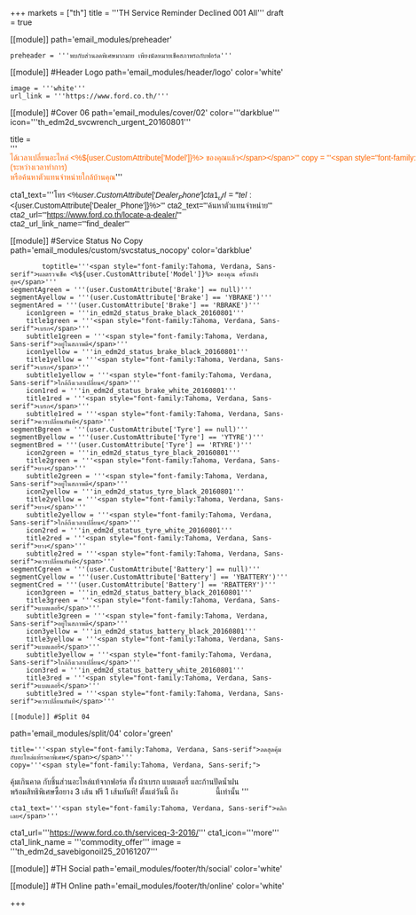 +++
markets = ["th"]
title = '''TH Service Reminder Declined 001 All'''
draft = true

[[module]]
path='email_modules/preheader'


	preheader = '''พบกับส่วนลดพิเศษมากมาย เพียงนัดหมายเช็คสภาพรถกับฟอร์ด'''

[[module]] #Header Logo
path='email_modules/header/logo'
color='white'

	image = '''white'''
	url_link = '''https://www.ford.co.th/'''

[[module]] #Cover 06
path='email_modules/cover/02'
color='''darkblue'''
icon='''th_edm2d_svcwrench_urgent_20160801'''

title = '''<span style="color:#ff6600;font-family:Tahoma, Verdana, Sans-serif"><span style=" white-space:nowrap;">ได้เวลาเปลี่ยนอะไหล่ </span><span style=" white-space:nowrap;"><%${user.CustomAttribute['Model']}%> ของคุณแล้ว</span></span>'''
	copy = '''<span style="font-family:Tahoma, Verdana, Sans-serif"><span style=" white-space:nowrap;">เราพบว่าเมื่อคุณเข้ามาตรวจสภาพรถ</span>กับ<span style=" white-space:nowrap;">ฟอร์ดคุณได้ปฏิเสธการเปลี่ยนอะไหล่ครั้งที่ผ่านมา</span> <br />
<span style=" white-space:nowrap;">ซึ่งอาจเป็นสาเหตุให้เกิด</span>ความ<span style=" white-space:nowrap;">ไม่ปลอดภัยในการขับขี่ </span>
	<br /><br />
<span style=" white-space:nowrap;">เพียงคุณพารถฟอร์ดของคุณ</span>กลับมา<span style=" white-space:nowrap;">ที่ศูนย์บริการมาตรฐานฟอร์ด</span> <br />
<span style=" white-space:nowrap;"> คุณจะมั่นใจได้ว่าคุณ</span>จะ<span style=" white-space:nowrap;">ได้รับการตรวจเช็ค</span>จาก<span style=" white-space:nowrap;">ช่างเทคนิคฟอร์ดที่ผ่านการอบรม</span><br />
<span style=" white-space:nowrap;"> พร้อมเครื่องมือตรวจสอบอันทันสมัย</span>กับ<span style=" white-space:nowrap;">คุณภาพอะไหล่แท้ของฟอร์ด</span> <br />
<span style=" white-space:nowrap;"> ให้คุณขับขี่รถฟอร์ด</span>ได้<span style=" white-space:nowrap;">อย่างเต็มประสิทธิภาพ </span><br /><br />
<span style="white-space:nowrap;">นัดหมายล่วงหน้าเพื่อเข้ารับบริการได้ทันที</span> <br />
<span style="white-space:nowrap;">ติดต่อ <%${user.CustomAttribute['Dealer_Name']}%></span> <span style="white-space:nowrap;">(ระหว่างเวลาทำการ)</span><br />
<span style="white-space:nowrap;">หรือค้นหาตัวแทนจำหน่ายใกล้บ้านคุณ</span></span>'''

cta1_text='''<span style="font-family:Tahoma, Verdana, Sans-serif">โทร <%${user.CustomAttribute['Dealer_Phone']}%></span>'''
cta1_url='''tel:<%${user.CustomAttribute['Dealer_Phone']}%>'''
cta2_text='''<span style="font-family:Tahoma, Verdana, Sans-serif">ค้นหาตัวแทนจำหน่าย</span>'''
cta2_url='''https://www.ford.co.th/locate-a-dealer/'''
cta2_url_link_name='''find_dealer'''

[[module]] #Service Status No Copy
path='email_modules/custom/svcstatus_nocopy'
color='darkblue'

			toptitle='''<span style="font-family:Tahoma, Verdana, Sans-serif">ผลตรวจเช็ค <%${user.CustomAttribute['Model']}%> ของคุณ ครั้งหลังสุด</span>'''
	segmentAgreen = '''(user.CustomAttribute['Brake'] == null)'''
	segmentAyellow = '''(user.CustomAttribute['Brake'] == 'YBRAKE')'''
	segmentAred = '''(user.CustomAttribute['Brake'] == 'RBRAKE')'''
		icon1green = '''in_edm2d_status_brake_black_20160801'''
		title1green = '''<span style="font-family:Tahoma, Verdana, Sans-serif">เบรก</span>'''
		subtitle1green = '''<span style="font-family:Tahoma, Verdana, Sans-serif">อยู่ในสภาพดี</span>'''
		icon1yellow = '''in_edm2d_status_brake_black_20160801'''
		title1yellow = '''<span style="font-family:Tahoma, Verdana, Sans-serif">เบรก</span>'''
		subtitle1yellow = '''<span style="font-family:Tahoma, Verdana, Sans-serif">ใกล้ถึงเวลาเปลี่ยน</span>'''
		icon1red = '''in_edm2d_status_brake_white_20160801'''
		title1red = '''<span style="font-family:Tahoma, Verdana, Sans-serif">เบรก</span>'''
		subtitle1red = '''<span style="font-family:Tahoma, Verdana, Sans-serif">ควรเปลี่ยนทันที</span>'''
	segmentBgreen = '''(user.CustomAttribute['Tyre'] == null)'''
	segmentByellow = '''(user.CustomAttribute['Tyre'] == 'YTYRE')'''
	segmentBred = '''(user.CustomAttribute['Tyre'] == 'RTYRE')'''
		icon2green = '''in_edm2d_status_tyre_black_20160801'''
		title2green = '''<span style="font-family:Tahoma, Verdana, Sans-serif">ยาง</span>'''
		subtitle2green = '''<span style="font-family:Tahoma, Verdana, Sans-serif">อยู่ในสภาพดี</span>'''
		icon2yellow = '''in_edm2d_status_tyre_black_20160801'''
		title2yellow = '''<span style="font-family:Tahoma, Verdana, Sans-serif">ยาง</span>'''
		subtitle2yellow = '''<span style="font-family:Tahoma, Verdana, Sans-serif">ใกล้ถึงเวลาเปลี่ยน</span>'''
		icon2red = '''in_edm2d_status_tyre_white_20160801'''
		title2red = '''<span style="font-family:Tahoma, Verdana, Sans-serif">ยาง</span>'''
		subtitle2red = '''<span style="font-family:Tahoma, Verdana, Sans-serif">ควรเปลี่ยนทันที</span>'''
	segmentCgreen = '''(user.CustomAttribute['Battery'] == null)'''
	segmentCyellow = '''(user.CustomAttribute['Battery'] == 'YBATTERY')'''
	segmentCred = '''(user.CustomAttribute['Battery'] == 'RBATTERY')'''
		icon3green = '''in_edm2d_status_battery_black_20160801'''
		title3green = '''<span style="font-family:Tahoma, Verdana, Sans-serif">แบตเตอรี่</span>'''
		subtitle3green = '''<span style="font-family:Tahoma, Verdana, Sans-serif">อยู่ในสภาพดี</span>'''
		icon3yellow = '''in_edm2d_status_battery_black_20160801'''
		title3yellow = '''<span style="font-family:Tahoma, Verdana, Sans-serif">แบตเตอรี่</span>'''
		subtitle3yellow = '''<span style="font-family:Tahoma, Verdana, Sans-serif">ใกล้ถึงเวลาเปลี่ยน</span>'''
		icon3red = '''in_edm2d_status_battery_white_20160801'''
		title3red = '''<span style="font-family:Tahoma, Verdana, Sans-serif">แบตเตอรี่</span>'''
		subtitle3red = '''<span style="font-family:Tahoma, Verdana, Sans-serif">ควรเปลี่ยนทันที</span>'''

	[[module]] #Split 04
path='email_modules/split/04'
color='green'

	title='''<span style="font-family:Tahoma, Verdana, Sans-serif">ลดสุดคุ้ม กับอะไหล่แท้ราคาพิเศษ</span></span>'''
	copy='''<span style="font-family:Tahoma, Verdana, Sans-serif;">
<span style="white-space:nowrap;">คุ้มเกินคาด</span>
<span style="white-space:nowrap;">กับชิ้นส่วนอะไหล่แท้จากฟอร์ด</span>
<span style="white-space:nowrap;">ทั้ง ผ้าเบรก แบตเตอรี่</span>
<span style="white-space:nowrap;">และก้านปัดน้ำฝน</span>
<span style="white-space:nowrap;"> พร้อมสิทธิพิเศษซื้อยาง 3 เส้น</span>
<span style="white-space:nowrap;"> ฟรี 1 เส้นทันที!</span>
<span style="white-space:nowrap;"> ตั้งแต่วันนี้</span>
<span style="white-space:nowrap;"> ถึง <span style="color:#FFF">31 ธันวาคม</span> นี้เท่านั้น</span>
</span>'''

	cta1_text='''<span style="font-family:Tahoma, Verdana, Sans-serif">คลิกเลย</span>'''
cta1_url='''https://www.ford.co.th/serviceq-3-2016/'''
cta1_icon='''more'''
cta1_link_name = '''commodity_offer'''
image = '''th_edm2d_savebigonoil25_20161207'''


[[module]] #TH Social
path='email_modules/footer/th/social'
color='white'

[[module]] #TH Online
path='email_modules/footer/th/online'
color='white'

+++